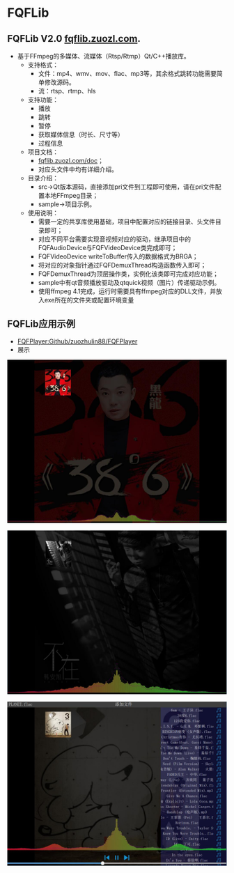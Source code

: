# FQFLib
## FQFLib V2.0 [fqflib.zuozl.com](http://fqflib.zuozl.com).
* 基于FFmpeg的多媒体、流媒体（Rtsp/Rtmp）Qt/C++播放库。
	* 支持格式：
		* 文件：mp4、wmv、mov、flac、mp3等，其余格式跳转功能需要简单修改源码。
		* 流：rtsp、rtmp、hls
	* 支持功能：
		* 播放
		* 跳转
		* 暂停
		* 获取媒体信息（时长、尺寸等）
		* 过程信息
	* 项目文档：
		* [fqflib.zuozl.com/doc](https://fqflib.zuozl.com/?page_id=199)；
		* 对应头文件中均有详细介绍。
	* 目录介绍：
		* src->Qt版本源码，直接添加pri文件到工程即可使用，请在pri文件配置本地FFmpeg目录；
		* sample->项目示例。
	* 使用说明：
		* 需要一定的共享库使用基础，项目中配置对应的链接目录、头文件目录即可；
		* 对应不同平台需要实现音视频对应的驱动，继承项目中的FQFAudioDevice与FQFVideoDevice类完成即可；
		* FQFVideoDevice writeToBuffer传入的数据格式为BRGA；
		* 将对应的对象指针通过FQFDemuxThread构造函数传入即可；
		* FQFDemuxThread为顶层操作类，实例化该类即可完成对应功能；
		* sample中有qt音频播放驱动及qtquick视频（图片）传递驱动示例。
		* 使用ffmpeg 4.1完成，运行时需要具有ffmpeg对应的DLL文件，并放入exe所在的文件夹或配置环境变量

## FQFLib应用示例
* [FQFPlayer:Github/zuozhulin88/FQFPlayer](https://github.com/zuozhulin88/FQFPlayer)
* 展示

![](./images/music.jpg)

![](./images/music2.jpg)

![](./images/music3.jpg)
